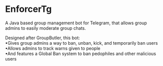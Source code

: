 # EnforcerTg
A Java based group management bot for Telegram, that allows group admins to easily moderate group chats.   
  
Designed after GroupButler, this bot:  
	•Gives group admins a way to ban, unban, kick, and temporarily ban users  
	•Allows admins to track warns given to people  
	•And features a Global Ban system to ban pedophiles and other malicious users  


